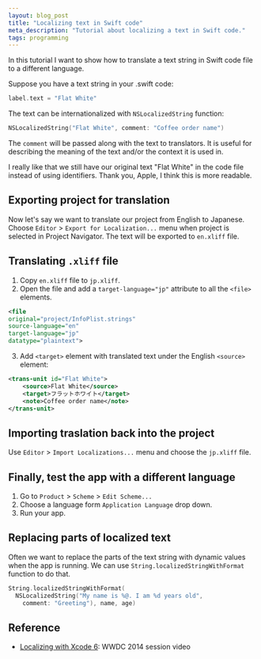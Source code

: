 ```yaml
---
layout: blog_post
title: "Localizing text in Swift code"
meta_description: "Tutorial about localizing a text in Swift code."
tags: programming
---
```


In this tutorial I want to show how to translate a text string in Swift code file to a different language.

Suppose you have a text string in your .swift code:

```swift
label.text = "Flat White"
```

The text can be internationalized with `NSLocalizedString` function:

```swift
NSLocalizedString("Flat White", comment: "Coffee order name")
```

The `comment` will be passed along with the text to translators. It is useful for describing the meaning of the text and/or the context it is used in.

I really like that we still have our original text "Flat White" in the code file instead of using identifiers. Thank you, Apple, I think this is more readable.

## Exporting project for translation

Now let's say we want to translate our project from English to Japanese. Choose `Editor` > `Export for Localization...` menu when project is selected in Project Navigator. The text will be exported to `en.xliff` file.

## Translating `.xliff` file

1. Copy `en.xliff` file to `jp.xliff`.
1. Open the file and add a `target-language="jp"` attribute to all the `<file>` elements.

  ```xml
  <file
  original="project/InfoPlist.strings"
  source-language="en"
  target-language="jp"
  datatype="plaintext">
  ```

3. Add `<target>` element with translated text under the English `<source>` element:

  ```xml
  <trans-unit id="Flat White">
      <source>Flat White</source>
      <target>フラットホワイト</target>
      <note>Coffee order name</note>
  </trans-unit>
  ```

## Importing traslation back into the project

Use `Editor` > `Import Localizations...` menu and choose the `jp.xliff` file.

## Finally, test the app with a different language

1. Go to `Product` > `Scheme` > `Edit Scheme...`
1. Choose a language form `Application Language` drop down.
1. Run your app.

## Replacing parts of localized text

Often we want to replace the parts of the text string with dynamic values when the app is running. We can use `String.localizedStringWithFormat` function to do that.

```swift
String.localizedStringWithFormat(
  NSLocalizedString("My name is %@. I am %d years old",
    comment: "Greeting"), name, age)

```

## Reference

* [Localizing with Xcode 6](https://developer.apple.com/videos/wwdc/2014/?id=412): WWDC 2014 session video

